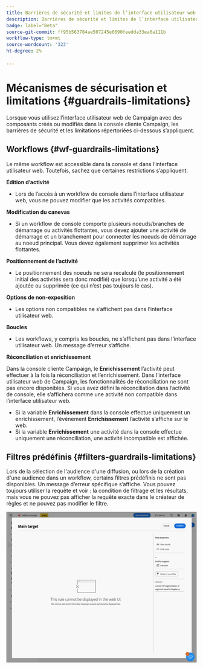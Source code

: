 ```yaml
---
title: Barrières de sécurité et limites de l’interface utilisateur web de Campaign
description: Barrières de sécurité et limites de l’interface utilisateur web de Campaign
badge: label="Beta"
source-git-commit: ff95b563784ae507245e6690feedda33ea6a111b
workflow-type: tm+mt
source-wordcount: '323'
ht-degree: 2%

---
```



# Mécanismes de sécurisation et limitations {#guardrails-limitations}

Lorsque vous utilisez l’interface utilisateur web de Campaign avec des composants créés ou modifiés dans la console cliente Campaign, les barrières de sécurité et les limitations répertoriées ci-dessous s’appliquent.

## Workflows {#wf-guardrails-limitations}

Le même workflow est accessible dans la console et dans l’interface utilisateur web. Toutefois, sachez que certaines restrictions s’appliquent.

**Édition d’activité**

* Lors de l’accès à un workflow de console dans l’interface utilisateur web, vous ne pouvez modifier que les activités compatibles.

**Modification du canevas**

* Si un workflow de console comporte plusieurs noeuds/branches de démarrage ou activités flottantes, vous devez ajouter une activité de démarrage et un branchement pour connecter les noeuds de démarrage au noeud principal. Vous devez également supprimer les activités flottantes.

**Positionnement de l’activité**

* Le positionnement des noeuds ne sera recalculé (le positionnement initial des activités sera donc modifié) que lorsqu’une activité a été ajoutée ou supprimée (ce qui n’est pas toujours le cas).

**Options de non-exposition**

* Les options non compatibles ne s’affichent pas dans l’interface utilisateur web.

**Boucles**

* Les workflows, y compris les boucles, ne s’affichent pas dans l’interface utilisateur web. Un message d’erreur s’affiche.

**Réconciliation et enrichissement**

Dans la console cliente Campaign, le **Enrichissement** l’activité peut effectuer à la fois la réconciliation et l’enrichissement. Dans l’interface utilisateur web de Campaign, les fonctionnalités de réconciliation ne sont pas encore disponibles. Si vous avez défini la réconciliation dans l’activité de console, elle s’affichera comme une activité non compatible dans l’interface utilisateur web.

* Si la variable **Enrichissement** dans la console effectue uniquement un enrichissement, l’événement **Enrichissement** l’activité s’affiche sur le web.
* Si la variable **Enrichissement** une activité dans la console effectue uniquement une réconciliation, une activité incompatible est affichée.

## Filtres prédéfinis {#filters-guardrails-limitations}


Lors de la sélection de l&#39;audience d&#39;une diffusion, ou lors de la création d&#39;une audience dans un workflow, certains filtres prédéfinis ne sont pas disponibles. Un message d’erreur spécifique s’affiche. Vous pouvez toujours utiliser la requête et voir : la condition de filtrage et les résultats, mais vous ne pouvez pas afficher la requête exacte dans le créateur de règles et ne pouvez pas modifier le filtre.

![](assets/filter-unavailable.png)
